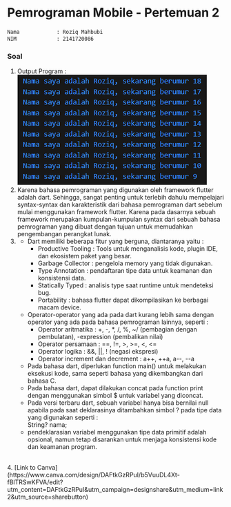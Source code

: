 # Pemrograman Mobile - Pertemuan 2
```
Nama            : Roziq Mahbubi
NIM             : 2141720086
```
### Soal
1. Output Program :
   ![image](../week_2/docs/output_no_1.png)
   <br>
2. Karena bahasa pemrograman yang digunakan oleh framework flutter adalah dart. Sehingga, sangat penting untuk terlebih dahulu mempelajari syntax-syntax dan karakteristik dari bahasa pemrograman dart sebelum mulai menggunakan framework flutter. Karena pada dasarnya sebuah framework merupakan kumpulan-kumpulan syntax dari sebuah bahasa pemrograman yang dibuat dengan tujuan untuk memudahkan pengembangan perangkat lunak.
   <br>
3. 
   - Dart memiliki beberapa fitur yang berguna, diantaranya yaitu :
      - Productive Tooling : Tools untuk menganalisis kode, plugin IDE, dan ekosistem paket yang besar.
      - Garbage Collector : pengelola memory yang tidak digunakan.
      - Type Annotation : pendaftaran tipe data untuk keamanan dan konsistensi data.
      - Statically Typed : analisis type saat runtime untuk mendeteksi bug.
      - Portability : bahasa flutter dapat dikompilasikan ke berbagai macam device.
   - Operator-operator yang ada pada dart kurang lebih sama dengan operator yang ada pada bahasa pemrograman lainnya, seperti :
     - Operator aritmatika : +, -, *, /, %, ~/ (pembagian dengan pembulatan), -expression (pembalikan nilai)
     - Operator persamaan : ==, !=, >, >=, <, <=
     - Operator logika : &&, ||, ! (negasi ekspresi)
     - Operator increment dan decrement : a++, ++a, a--, --a
   - Pada bahasa dart, diperlukan function main() untuk melakukan eksekusi kode, sama seperti bahasa yang dikembangkan dari bahasa C.
   - Pada bahasa dart, dapat dilakukan concat pada function print dengan menggunakan simbol $ untuk variabel yang diconcat.
   - Pada versi terbaru dart, sebuah variabel hanya bisa bernilai null apabila pada saat deklarasinya ditambahkan simbol ? pada tipe data yang digunakan seperti : <br> String? nama;
   - pendeklarasian variabel menggunakan tipe data primitif adalah opsional, namun tetap disarankan untuk menjaga konsistensi kode dan keamanan program.
<br>
4. [Link to Canva](https://www.canva.com/design/DAFtkGzRPuI/b5VuuDL4Xt-fBlTRSwKFVA/edit?utm_content=DAFtkGzRPuI&utm_campaign=designshare&utm_medium=link2&utm_source=sharebutton)